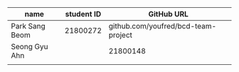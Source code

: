 | name    | student ID | GitHub URL                                   |
|---------|------------|----------------------------------------------|
| Park Sang Beom| 21800272 | github.com/youfred/bcd-team-project |
| Seong Gyu Ahn|| 21800148 | https://github.com/Chic-Chac/bcd-team-project |
||||
